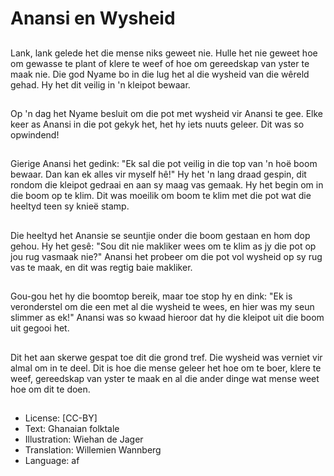 # Anansi en Wysheid

##
Lank, lank gelede het die mense niks geweet nie. Hulle het nie geweet hoe om gewasse te plant of klere te weef of hoe om gereedskap van yster te maak nie. Die god Nyame bo in die lug het al die wysheid van die wêreld gehad. Hy het dit veilig in 'n kleipot bewaar.

##
Op 'n dag het Nyame besluit om die pot met wysheid vir Anansi te gee. Elke keer as Anansi in die pot gekyk het, het hy iets nuuts geleer. Dit was so opwindend!

##
Gierige Anansi het gedink: "Ek sal die pot veilig in die top van 'n hoë boom bewaar. Dan kan ek alles vir myself hê!" Hy het 'n lang draad gespin, dit rondom die kleipot gedraai en aan sy maag vas gemaak. Hy het begin om in die boom op te klim. Dit was moeilik om boom te klim met die pot wat die heeltyd teen sy knieë stamp.

##
Die heeltyd het Anansie se seuntjie onder die boom gestaan en hom dop gehou. Hy het gesê: "Sou dit nie makliker wees om te klim as jy die pot op jou rug vasmaak nie?" Anansi het probeer om die pot vol wysheid op sy rug vas te maak, en dit was regtig baie makliker.

##
Gou-gou het hy die boomtop bereik, maar toe stop hy en dink: "Ek is veronderstel om die een met al die wysheid te wees, en hier was my seun slimmer as ek!" Anansi was so kwaad hieroor dat hy die kleipot uit die boom uit gegooi het.

##
Dit het aan skerwe gespat toe dit die grond tref. Die wysheid was verniet vir almal om in te deel. Dit is hoe die mense geleer het hoe om te boer, klere te weef, gereedskap van yster te maak en al die ander dinge wat mense weet hoe om dit te doen.

##
* License: [CC-BY]
* Text: Ghanaian folktale
* Illustration: Wiehan de Jager
* Translation: Willemien Wannberg
* Language: af
